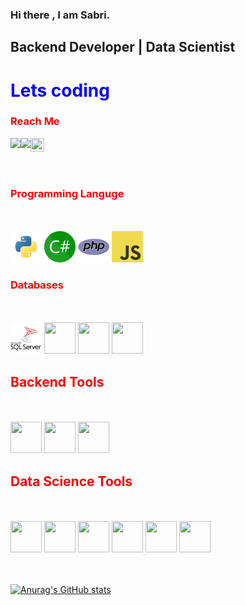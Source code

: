 ### Hi there , I am  Sabri.


##  Backend Developer | Data Scientist


# <font color="blue">Lets coding</font>

### <font color="red">Reach Me</font> 
 
[<img height="22" align="left"  src="https://upload.wikimedia.org/wikipedia/commons/thumb/8/81/LinkedIn_icon.svg/2048px-LinkedIn_icon.svg.png"  />][linkedin]

[<img height="22"  src="https://www.vectorlogo.zone/logos/kaggle/kaggle-ar21.png" align="left"/>][kaggle]

[<img height="22" width="22" src="https://apprecs.org/gp/images/app-icons/300/d6/com.alfiewn.easymail.jpg" />][mail]

[linkedin]:https://www.linkedin.com/in/sabri-ayl%C4%B1k-a11036214/
[kaggle]:https://www.kaggle.com/yusufyldz
[mail]:mailto:sabri.aylik@hotmail.com
<br>

### <font color="red">Programming Languge</font>  
<br><br>
<img src="https://raw.githubusercontent.com/github/explore/80688e429a7d4ef2fca1e82350fe8e3517d3494d/topics/python/python.png" height="50" width="50" >
<img src="https://raw.githubusercontent.com/github/explore/80688e429a7d4ef2fca1e82350fe8e3517d3494d/topics/csharp/csharp.png" height="50" width="50">
<img src="https://raw.githubusercontent.com/github/explore/80688e429a7d4ef2fca1e82350fe8e3517d3494d/topics/php/php.png" height="50" width="50">
<img src="https://raw.githubusercontent.com/github/explore/80688e429a7d4ef2fca1e82350fe8e3517d3494d/topics/javascript/javascript.png" height="50" width="50">


### <font color="red">Databases</font> 
<br><br>
<img src="https://raw.githubusercontent.com/github/explore/96943574ba0c0340ba6ea1e6f768e9abe43e34e1/topics/sql-server/sql-server.png" height="50" width="50" >
<img src="https://cdn-icons-png.flaticon.com/512/919/919836.png" height="50" width="50">
<img src="https://img.icons8.com/color/512/mongodb.png" height="50" width="50">
<img src="https://img.icons8.com/fluency/512/node-js.png" height="50" width="50">


## <font color="red">Backend Tools</font> 
<br><br>
<img src="https://miro.medium.com/max/810/0*wnA00t0IIv52JSPA.png" height="50" width="50">
<img src="https://mertcangokgoz.com/wp-content/uploads/2018/06/django-logo-negative-1080-yeni.png" height="50" width="50">
<img src="https://res.cloudinary.com/practicaldev/image/fetch/s--KGopemHd--/c_imagga_scale,f_auto,fl_progressive,h_900,q_auto,w_1600/https://dev-to-uploads.s3.amazonaws.com/i/mzsw37ziz8jmshr4a796.png" height="50" width="50">

## <font color="red">Data Science Tools</font>  
<br><br>
<img height="50" width="50" src="https://img.icons8.com/color/512/numpy.png"/>
<img height="50" width="50"  src="https://cdn.filestackcontent.com/GgTFAbNTtiA09pWpwLAz" />
<img height="50" width="50"  src="https://i.ytimg.com/vi/g83Qp7MaosY/maxresdefault.jpg" />
<img height="50" width="50"  src="https://static.javatpoint.com/tutorial/matplotlib/images/matplotlib-tutorial.png" />
<img height="50" width="50"  src="https://miro.medium.com/max/1200/1*N8Uwuj4le6YDIOrlrDhCtg.png"/>
<img height="50" width="50"  src="https://upload.wikimedia.org/wikipedia/commons/thumb/0/05/Scikit_learn_logo_small.svg/1200px-Scikit_learn_logo_small.svg.png"/>



<br><br>
[![Anurag's GitHub stats](https://github-readme-stats.vercel.app/api?username=headofsoftware)](https://github.com/anuraghazra/github-readme-stats)

<br><br>
